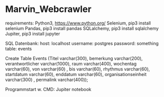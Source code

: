 # Marvin_Webcrawler

requirements: 
Python3, https://www.python.org/
Selenium, pip3 install selenium
Pandas, pip3 install pandas
SQLalchemy, pip3 install sqlalchemy
Jupiter, pip3 install jupyter

SQL Datenbank:
host: localhost
username: postgres
password: something
table: events

Create Table Events (Titel varchar(300), bemerkung varchar(200), verantwortlicher varchar(1000), raum varchar(400),  wochentag varchar(60), von varchar(60)
					 , bis varchar(60), rhythmus varchar(60), startdatum varchar(60), enddatum varchar(60), organisationseinheit varchar(300)
					 , permalink varchar(400));


Programmstart w. CMD: Jupiter notebook
